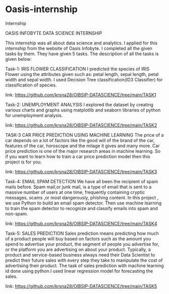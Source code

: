 # Oasis-internship
Internship

OASIS INFOBYTE DATA SCIENCE INTERNSHIP

This internship was all about data science and analytics. I applied for this internship from the website of Oasis Infobyte. I completed all the given tasks by them. They have given 5 tasks. The description of all the tasks is given below:

Task-1: IRIS FLOWER CLASSIFICATION I predicted the species of IRIS Flower using the attributes given such as: petal length, sepal length, petal width and sepal width. I used Decision Tree classification(ID3 Classifier) for classification of species.

link: https://github.com/krsna28/OIBSIP-DATASCIENCE/tree/main/TASK1

Task-2: UNEMPLOYMENT ANALYSIS I explored the dataset by creating various charts and graphs using matplotlib and seaborn libraries of python for unemployment analysis.

link: https://github.com/krsna28/OIBSIP-DATASCIENCE/tree/main/TASK2

TASK-3 CAR PRICE PREDICTION USING MACHINE LEARNING The price of a car depends on a lot of factors like the good will of the brand of the car, features of the car, horoscope and the milage it gives and many more. Car price prediction is one of the major research areas in machine learning. So if you want to learn how to train a car price prediction model then this project is for you.

link: https://github.com/krsna28/OIBSIP-DATASCIENCE/tree/main/TASK3

Task-4: EMAIL SPAM DETECTION We have all been the recipient of spam mails before. Spam mail,or junk mail, is a type of email that is sent to a massive number of users at one time, frequently containing cryptic messages, scams ,or most dangerously, phishing content. In this project , we use Python to build an email spam detector. Then use machine learning to train the spam detector to recognize and classify emails into spam and non-spam.

link: https://github.com/krsna28/OIBSIP-DATASCIENCE/tree/main/TASK4

Task-5: SALES PREDICTION Sales prediction means predicting how much of a product people will buy based on factors such as the amount you spend to advertise your product, the segment of people you advertise for, or the platform you are advertising on about your product. Typically, a product and service-based business always need their Data Scientist to predict their future sales with every step they take to manipulate the cost of advertising their product. The task of sales prediction with machine learning id done using python.I used linear regression model for forecasting the sales.

link: https://github.com/krsna28/OIBSIP-DATASCIENCE/tree/main/TASK5
